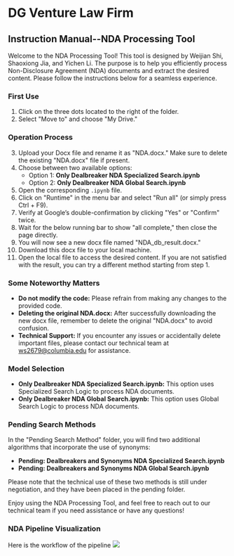 # DG Venture Law Firm 

## Instruction Manual--NDA Processing Tool

Welcome to the NDA Processing Tool! This tool is designed by Weijian Shi, Shaoxiong Jia, and Yichen Li. The purpose is to help you efficiently process Non-Disclosure Agreement (NDA) documents and extract the desired content. Please follow the instructions below for a seamless experience.

### First Use

1. Click on the three dots located to the right of the folder.
2. Select "Move to" and choose "My Drive."

### Operation Process

3. Upload your Docx file and rename it as "NDA.docx." Make sure to delete the existing "NDA.docx" file if present.
4. Choose between two available options:
   - Option 1: **Only Dealbreaker NDA Specialized Search.ipynb**
   - Option 2: **Only Dealbreaker NDA Global Search.ipynb**
5. Open the corresponding `.ipynb` file.
6. Click on "Runtime" in the menu bar and select "Run all" (or simply press Ctrl + F9).
7. Verify at Google’s double-confirmation by clicking "Yes" or "Confirm" twice.
8. Wait for the below running bar to show "all complete," then close the page directly.
9. You will now see a new docx file named "NDA_db_result.docx."
10. Download this docx file to your local machine.
11. Open the local file to access the desired content. If you are not satisfied with the result, you can try a different method starting from step 1.

### Some Noteworthy Matters

- **Do not modify the code:** Please refrain from making any changes to the provided code.
- **Deleting the original NDA.docx:** After successfully downloading the new docx file, remember to delete the original "NDA.docx" to avoid confusion.
- **Technical Support:** If you encounter any issues or accidentally delete important files, please contact our technical team at ws2679@columbia.edu for assistance.

### Model Selection

- **Only Dealbreaker NDA Specialized Search.ipynb:** This option uses Specialized Search Logic to process NDA documents.
- **Only Dealbreaker NDA Global Search.ipynb:** This option uses Global Search Logic to process NDA documents.

### Pending Search Methods

In the "Pending Search Method" folder, you will find two additional algorithms that incorporate the use of synonyms:

- **Pending: Dealbreakers and Synonyms NDA Specialized Search.ipynb**
- **Pending: Dealbreakers and Synonyms NDA Global Search.ipynb**

Please note that the technical use of these two methods is still under negotiation, and they have been placed in the pending folder.

Enjoy using the NDA Processing Tool, and feel free to reach out to our technical team if you need assistance or have any questions!



### NDA Pipeline Visualization
Here is the workflow of the pipeline
<img src="https://github.com/WeijianShi/Industry_Project_NLP/Image/Flowchart.jpeg">





